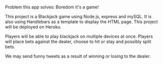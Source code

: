 Problem this app solves: Boredom it's a game!

This project is a Blackjack game using Node.js, express
and mySQL. It is also using Handlebars as a template to display the HTML page.
This project will be deployed on Heroku.

Players will be able to play blackjack on multiple devices at once. Players will place bets against the dealer, choose to hit or stay and possibly split bets.

We may send funny tweets as a result of winning or losing to the dealer.



